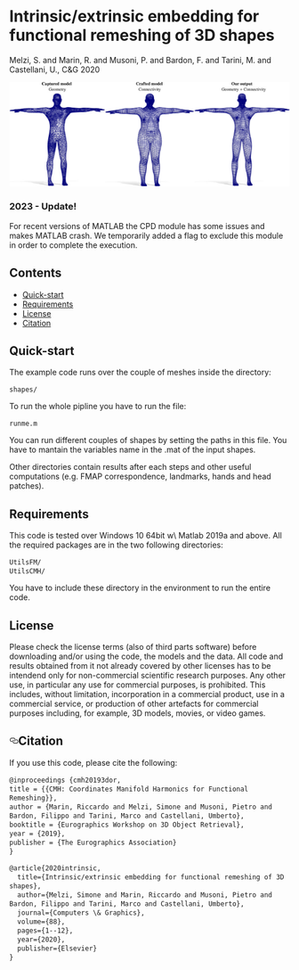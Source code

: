 # Intrinsic/extrinsic embedding for functional remeshing of 3D shapes

Melzi, S. and Marin, R. and Musoni, P. and Bardon, F. and Tarini, M. and Castellani, U., C&G 2020

<p align="center">
<img src="teaser.jpg"
</p>
  
### 2023 - Update!
For recent versions of MATLAB the CPD module has some issues and makes MATLAB crash. We temporarily added a flag to exclude this module in order to complete the execution. 

## Contents
* [Quick-start](https://github.com/PietroMsn/CMH#Quick-start)
* [Requirements](https://github.com/PietroMsn/CMH#requirements)
* [License](https://github.com/PietroMsn/CMH#license)
* [Citation](https://github.com/PietroMsn/CMH#citation)
  
## Quick-start
The example code runs over the couple of meshes inside the directory:
```
shapes/
```

To run the whole pipline you have to run the file: 
```
runme.m
```
You can run different couples of shapes by setting the paths in this file. You have to mantain the variables name in the .mat of the input shapes.


Other directories contain results after each steps and other useful computations (e.g. FMAP correspondence, landmarks, hands and head patches).
  
## Requirements
This code is tested over Windows 10 64bit w\ Matlab 2019a and above. All the required packages are in the two following directories:
```
UtilsFM/
UtilsCMH/
```
You have to include these directory in the environment to run the entire code.
  
## License
Please check the license terms (also of third parts software) before downloading and/or using the code, the models and the data. 
All code and results obtained from it not already covered by other licenses has to be intendend only for non-commercial scientific research purposes.
Any other use, in particular any use for commercial purposes, is prohibited. This includes, without limitation, incorporation in a commercial product, use in a commercial service, or production of other artefacts for commercial purposes including, for example, 3D models, movies, or video games. 
  
  
<h2><a id="user-content-citation" class="anchor" aria-hidden="true" href="#citation"><svg class="octicon octicon-link" viewBox="0 0 16 16" version="1.1" width="16" height="16" aria-hidden="true"><path fill-rule="evenodd" d="M4 9h1v1H4c-1.5 0-3-1.69-3-3.5S2.55 3 4 3h4c1.45 0 3 1.69 3 3.5 0 1.41-.91 2.72-2 3.25V8.59c.58-.45 1-1.27 1-2.09C10 5.22 8.98 4 8 4H4c-.98 0-2 1.22-2 2.5S3 9 4 9zm9-3h-1v1h1c1 0 2 1.22 2 2.5S13.98 12 13 12H9c-.98 0-2-1.22-2-2.5 0-.83.42-1.64 1-2.09V6.25c-1.09.53-2 1.84-2 3.25C6 11.31 7.55 13 9 13h4c1.45 0 3-1.69 3-3.5S14.5 6 13 6z"></path></svg></a>Citation</h2>

If you use this code, please cite the following:

<pre><code>@inproceedings {cmh20193dor,
title = {{CMH: Coordinates Manifold Harmonics for Functional Remeshing}},
author = {Marin, Riccardo and Melzi, Simone and Musoni, Pietro and Bardon, Filippo and Tarini, Marco and Castellani, Umberto},
booktitle = {Eurographics Workshop on 3D Object Retrieval},
year = {2019},
publisher = {The Eurographics Association}
}
</code></pre>


<pre><code>@article{2020intrinsic,
  title={Intrinsic/extrinsic embedding for functional remeshing of 3D shapes},
  author={Melzi, Simone and Marin, Riccardo and Musoni, Pietro and Bardon, Filippo and Tarini, Marco and Castellani, Umberto},
  journal={Computers \& Graphics},
  volume={88},
  pages={1--12},
  year={2020},
  publisher={Elsevier}
}
</code></pre>
